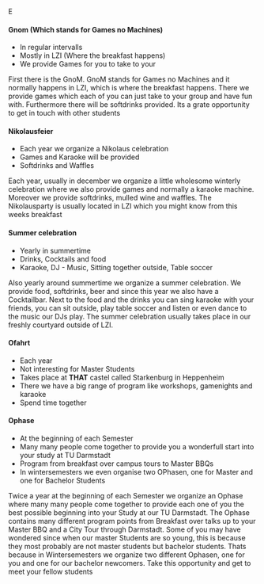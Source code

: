 E
#### Gnom (Which stands for Games no Machines)
- In regular intervalls
- Mostly in LZI (Where the breakfast happens)
- We provide Games for you to take to your 

First there is the GnoM. GnoM stands for Games no Machines and it normally happens in LZI, which is where the breakfast happens. There we provide games which each of you can just take to your group and have fun with. Furthermore there will be softdrinks provided. Its a grate opportunity to get in touch with other students

#### Nikolausfeier
- Each year we organize a Nikolaus celebration
- Games and Karaoke will be provided
- Softdrinks and Waffles

Each year, usually in december we organize a little wholesome winterly celebration where we also provide games and normally a karaoke machine. Moreover we provide softdrinks, mulled wine and waffles. The Nikolausparty is usually located in LZI which you might know from this weeks breakfast

#### Summer celebration
- Yearly in summertime
- Drinks, Cocktails and food
- Karaoke, DJ - Music, Sitting together outside, Table soccer

Also yearly around summertime we organize a summer celebration. We provide food, softdrinks, beer and since this year we also have a Cocktailbar. Next to the food and the drinks you can sing karaoke with your friends, you can sit outside, play table soccer and listen or even dance to the music our DJs play. The summer celebration usually takes place in our freshly  courtyard outside of LZI.

#### Ofahrt
- Each year 
- Not interesting for Master Students
- Takes place at **THAT** castel called Starkenburg in Heppenheim
- There we have a big range of program like workshops, gamenights and karaoke 
- Spend time together

#### Ophase
- At the beginning of each Semester
- Many many people come together to provide you a wonderfull start into your study at TU Darmstadt
- Program from breakfast over campus tours to Master BBQs
- In wintersemesters we even organise two OPhasen, one for Master and one for Bachelor Students

Twice a year at the beginning of each Semester we organize an Ophase where many many people come together to provide each one of you the best possible beginning into your Study at our TU Darmstadt. The Ophase contains many different program points from Breakfast over talks up to your Master BBQ and a City Tour through Darmstadt. Some of you may have wondered since when our master Students are so young, this is because they most probably are not master students but bachelor students. Thats because in Wintersemesters we organize two different Ophasen, one for you and one for our bachelor newcomers. Take this opportunity and get to meet your fellow students

